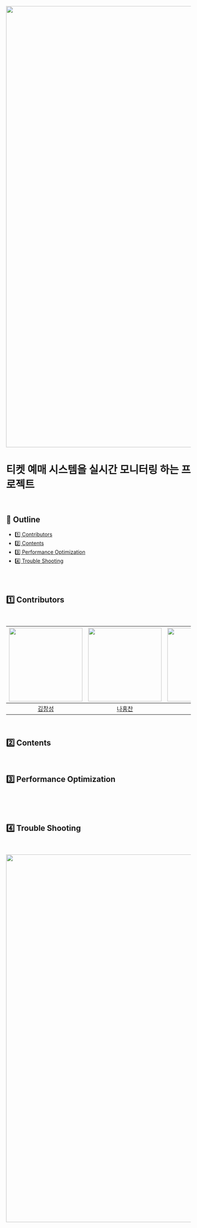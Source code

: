 



<img src="https://capsule-render.vercel.app/api?type=waving&color=3F51B5&height=300&section=header&text=🎯TicketWatch🎯&fontSize=70&fontColor=FFFFFF&animation=fadeIn&width=1200" width="1200" />

# 티켓 예매 시스템을 실시간 모니터링 하는 프로젝트

<br>

## 📍 Outline
- [1️⃣ Contributors](#1%EF%B8%8F⃣-contributors)
- [2️⃣ Contents](#2%EF%B8%8F⃣-contents)
- [3️⃣ Performance Optimization](#3%EF%B8%8F⃣-performance-optimization)
- [4️⃣ Trouble Shooting](#4%EF%B8%8F⃣-trouble-shooting)

<br>
<br>


## 1️⃣ Contributors
<br>

| <img src="https://github.com/kcs19.png" width="200px"> | <img src="https://github.com/HongChan1412.png" width="200px"> | <img src="https://github.com/letmeloveyou82.png" width="200px"> | <img src="https://github.com/nanahj.png" width="200px"> |
| :---: | :---: | :---: | :---: |
| [김창성](https://github.com/kcs19) | [나홍찬](https://github.com/HongChan1412) | [최윤정](https://github.com/letmeloveyou82) | [이현정](https://github.com/nanahj) |


<br>

## 2️⃣ Contents



<br>


## 3️⃣ Performance Optimization

<br>


<br>
<br>


## 4️⃣ Trouble Shooting

<br>
<br>



<img src="https://capsule-render.vercel.app/api?type=waving&color=3F51B5&height=150&section=footer" width="1000" />
